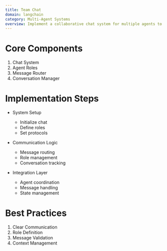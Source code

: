 ```yaml
---
title: Team Chat
domain: langchain
category: Multi-Agent Systems
overview: Implement a collaborative chat system for multiple agents to communicate and work together.
---
```


# Core Components
1. Chat System
2. Agent Roles
3. Message Router
4. Conversation Manager

# Implementation Steps
- System Setup
  - Initialize chat
  - Define roles
  - Set protocols

- Communication Logic
  - Message routing
  - Role management
  - Conversation tracking

- Integration Layer
  - Agent coordination
  - Message handling
  - State management

# Best Practices
1. Clear Communication
2. Role Definition
3. Message Validation
4. Context Management
